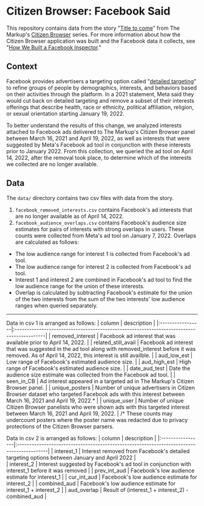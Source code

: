 # Citizen Browser: Facebook Said 
This repository contains data from the story "[Title to come](https://themarkup.org/)" from The Markup's [Citizen Browser](https://themarkup.org/citizen-browser/) series. For more information about how the Citizen Browser application was built and the Facebook data it collects, see "[How We Built a Facebook Inspector](https://themarkup.org/citizen-browser/2021/01/05/how-we-built-a-facebook-inspector)."

## Context
Facebook provides advertisers a targeting option called "[detailed targeting](https://www.facebook.com/business/help/182371508761821?id=176276233019487)" to refine groups of people by demographics, interests, and behaviors based on their activities through the platform. In a 2021 statement, Meta said they would cut back on detailed targeting and remove a subset of their interests offerings that describe health, race or ethnicity, political affiliation, religion, or sexual orientation starting January 19, 2022. 

To better understand the results of this change, we analyzed interests attached to Facebook ads delivered to The Markup's Citizen Browser panel between March 16, 2021 and April 19, 2022, as well as interests that were suggested by Meta's Facebook ad tool in conjunction with these interests prior to January 2022. From this collection, we queried the ad tool on April 14, 2022, after the removal took place, to determine which of the interests we collected are no longer available.

## Data
The `data/` directory contains two csv files with data from the story.

1. `facebook_removed_interests.csv` contains Facebook's ad interests that are no longer available as of April 14, 2022.
2. `facebook_audience_overlaps.csv` contains Facebook's audience size estimates for pairs of interests with strong overlaps in users. These counts were collected from Meta's ad tool on January 7, 2022. Overlaps are calculated as follows:
- The low audience range for interest 1 is collected from Facebook's ad tool.
- The low audience range for interest 2 is collected from Facebook's ad tool.
- Interest 1 and interest 2 are combined in Facebook's ad tool to find the low audience range for the union of these interests.
- Overlap is calculated by subtracting Facebook's estimate for the union of the two interests from the sum of the two interests' low audience ranges when queried separately.


-----

Data in csv 1 is arranged as follows:
| column           | description                                                                                |
|:-----------------|:------------------------------------------------------------------------------------------|
| removed_interest   | Facebook ad interest that was available prior to April 14, 2022.                         |
| related_still_avail   | Facebook ad interest that was suggested in the ad tool along with removed_interest before it was removed. As of April 14, 2022, this interest is still availble. |
| aud_low_est      | Low range of Facebook's estimated audience size.  |
| aud_high_est      | High range of Facebook's estimated audience size.  |
| date_aud_test      | Date the audience size estimate was collected from the Facebook ad tool.  |
| seen_in_CB      | Ad interest appeared in a targeted ad in The Markup's Citizen Browser panel.  |
| unique_posters      | Number of unique advertisers in Citizen Browser dataset who targeted Facebook ads with this interest between March 16, 2021 and April 19, 2022.*  |
| unique_user      | Number of unique Citizen Browser panelists who were shown ads with this targeted interest between March 16, 2021 and April 19, 2022.  |
/* These counts may undercount posters where the poster name was redacted due to privacy protections of the Citizen Browser parsers.

Data in csv 2 is arranged as follows:
| column           | description                                                                                  |
|:-----------------|:------------------------------------------------------------------------------------------|
| interest_1 | Interest removed from Facebook's detailed targeting options between January and April 2022 |                      
| interest_2 | Interest suggested by Facebook's ad tool in conjunction with interest_1 before it was removed  |
| prev_int_aud | Facebook's low audience estimate for interest_1 |
| cur_int_aud  | Facebook's low audience estimate for interest_2  |
| combined_aud | Facebook's low audience estimate for interest_1 + interest_2  |
| aud_overlap  | Result of (interest_1 + interest_2) - combined_aud  |



